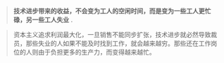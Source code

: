 > **技术进步带来的收益，不会变为工人的空闲时间，而是变为一些工人更忙碌，另一些工人失业** .

> 资本主义追求利润最大化，一旦销售不能同步扩张，技术进步就必然导致裁员，那些失业的人如果不能及时找到工作，就会越来越穷。那些还在工作岗位的人则由于负担更多的生产力，而变得越来越忙。

